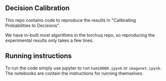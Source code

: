 ## Decision Calibration

This repo contains code to reproduce the results in "Calibrating Probabilities to Decisions". 

We have in-built most algorithms in the torchuq repo, so reproducing the experimental results only takes a few lines. 


## Running instructions

To run the code simply use jupyter to run `ham10000.ipynb` or `imagenet.ipynb`. The notebooks are contain the instructions for running themselves.